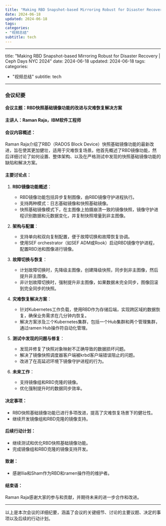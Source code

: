 ```yaml
---
title: "Making RBD Snapshot-based Mirroring Robust for Disaster Recovery | Ceph Days NYC 2024"
date: 2024-06-18
updated: 2024-06-18
tags:
categories:
- "视频总结"
subtitle: tech
---
```



---
title: "Making RBD Snapshot-based Mirroring Robust for Disaster Recovery | Ceph Days NYC 2024"
date: 2024-06-18
updated: 2024-06-18
tags:
categories:
- "视频总结"
subtitle: tech
---


### 会议纪要

#### 会议主题：RBD快照基础镜像功能的改进与灾难恢复解决方案

#### 主讲人：Raman Raja，IBM软件工程师

#### 会议内容概述：
Raman Raja介绍了RBD（RADOS Block Device）快照基础镜像功能的最新改进，旨在使其更加健壮，适用于灾难恢复场景。他首先概述了RBD镜像功能，然后详细讨论了如何设置、整体架构、以及在严格测试中发现的快照基础镜像功能的缺陷和解决方案。

#### 主要讨论点：
1. **RBD镜像功能概述**：
   - RBD镜像功能包括异步复制图像，由RBD镜像守护进程执行。
   - 支持两种模式：日志基础镜像和快照基础镜像。
   - 快照基础镜像模式下，在主图像上拍摄崩溃一致的镜像快照，镜像守护进程识别数据和元数据变化，并复制快照增量到非主图像。

2. **架构与配置**：
   - 支持单向和双向复制配置，便于故障切换和故障恢复协调。
   - 使用SEF orchestrator（如SEF ADM或Rook）启动RBD镜像守护进程，配置RBD池和图像进行镜像。

3. **故障切换与恢复**：
   - 计划故障切换时，先降级主图像，创建降级快照，同步到非主图像，然后提升非主图像。
   - 非计划故障切换时，强制提升非主图像，如果数据未完全同步，图像回滚到完全同步的快照。

4. **灾难恢复解决方案**：
   - 针对Kubernetes工作负载，使用RBD作为存储后端，实现跨区域的数据恢复，确保业务需求在几分钟内恢复。
   - 解决方案涉及三个Kubernetes集群，包括一个Hub集群和两个管理集群，通过ramen Hub操作符自动化管理。

5. **测试中发现的问题与修复**：
   - 发现并修复了快照对象映射不正确导致的数据损坏问题。
   - 解决了镜像快照调度器客户端被krbd客户端错误阻止的问题。
   - 改进了在高延迟环境下镜像守护进程的行为。

6. **未来工作**：
   - 支持镜像组和RBD克隆的镜像。
   - 优化强制提升时的数据同步效率。

#### 决定事项：
- RBD快照基础镜像功能已进行多项改进，提高了灾难恢复场景下的健壮性。
- 继续开发镜像组和RBD克隆的镜像支持。

#### 后续行动计划：
- 继续测试和优化RBD快照基础镜像功能。
- 完成镜像组和RBD克隆的镜像支持开发。

#### 致谢：
- 感谢Ilia和Sham作为RBD和ramen操作符的维护者。

#### 结束语：
Raman Raja感谢大家的参与和贡献，并期待未来的进一步合作和改进。

---

以上是本次会议的详细纪要，涵盖了会议的关键细节、讨论的主要议题、决定的事项以及后续的行动计划。